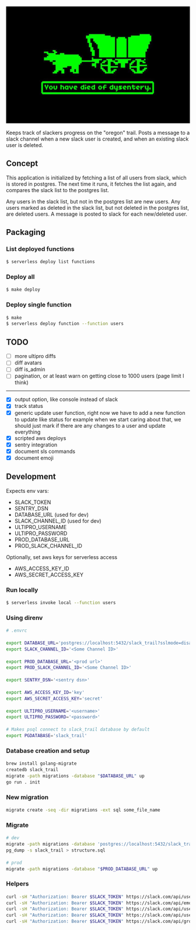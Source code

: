 ![Slack Trail](trail.jpg)

Keeps track of slackers progress on the "oregon" trail. Posts a message to a slack channel when a
new slack user is created, and when an existing slack user is deleted.

## Concept

This application is initialized by fetching a list of all users from slack, which is stored in
postgres. The next time it runs, it fetches the list again, and compares the slack list to the
postgres list.

Any users in the slack list, but not in the postgres list are new users. Any users
marked as deleted in the slack list, but not deleted in the postgres list, are deleted users. A
message is posted to slack for each new/deleted user.

## Packaging

### List deployed functions

```sh
$ serverless deploy list functions
```


### Deploy all

```sh
$ make deploy
```

### Deploy single function

```sh
$ make
$ serverless deploy function --function users
```

## TODO

- [ ] more ultipro diffs
- [ ] diff avatars
- [ ] diff is_admin
- [ ] pagination, or at least warn on getting close to 1000 users (page limit I think)

---

- [x] output option, like console instead of slack
- [x] track status
- [x] generic update user function, right now we have to add a new function to update like status
  for example when we start caring about that, we should just mark if there are any changes to a
  user and update everything
- [x] scripted aws deploys
- [x] sentry integration
- [x] document sls commands
- [x] document emoji

## Development

Expects env vars:

- SLACK_TOKEN
- SENTRY_DSN
- DATABASE_URL (used for dev)
- SLACK_CHANNEL_ID (used for dev)
- ULTIPRO_USERNAME
- ULTIPRO_PASSWORD
- PROD_DATABASE_URL
- PROD_SLACK_CHANNEL_ID

Optionally, set aws keys for serverless access

- AWS_ACCESS_KEY_ID
- AWS_SECRET_ACCESS_KEY

### Run locally

```sh
$ serverless invoke local --function users
```

### Using direnv

```sh
# .envrc

export DATABASE_URL='postgres://localhost:5432/slack_trail?sslmode=disable'
export SLACK_CHANNEL_ID='<Some Channel ID>'

export PROD_DATABASE_URL='<prod url>'
export PROD_SLACK_CHANNEL_ID='<Some Channel ID>'

export SENTRY_DSN='<sentry dsn>'

export AWS_ACCESS_KEY_ID='key'
export AWS_SECRET_ACCESS_KEY='secret'

export ULTIPRO_USERNAME='<username>'
export ULTIPRO_PASSWORD='<password>'

# Makes psql connect to slack_trail database by default
export PGDATABASE='slack_trail'
```

### Database creation and setup

```sh
brew install golang-migrate
createdb slack_trail
migrate -path migrations -database "$DATABASE_URL" up
go run . init
```

### New migration

```sh
migrate create -seq -dir migrations -ext sql some_file_name
```

### Migrate

```sh
# dev
migrate -path migrations -database 'postgres://localhost:5432/slack_trail?sslmode=disable' up
pg_dump -s slack_trail > structure.sql

# prod
migrate -path migrations -database "$PROD_DATABASE_URL" up
```

### Helpers

```sh
curl -sH "Authorization: Bearer $SLACK_TOKEN" https://slack.com/api/users.list | jq .
curl -sH "Authorization: Bearer $SLACK_TOKEN" https://slack.com/api/emoji.list | jq .
curl -sH "Authorization: Bearer $SLACK_TOKEN" https://slack.com/api/users.setPhoto -F image=@"/Users/zachtaylor/Downloads/slack-avatar.jpg"
curl -sH "Authorization: Bearer $SLACK_TOKEN" https://slack.com/api/users.deletePhoto
curl -sH "Authorization: Bearer $SLACK_TOKEN" https://slack.com/api/groups.info -F channel=GJUF0HLUC | jq -r '.group.members[]'
```
